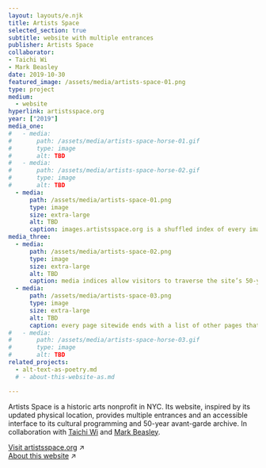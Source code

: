```yaml
---
layout: layouts/e.njk
title: Artists Space
selected_section: true
subtitle: website with multiple entrances
publisher: Artists Space
collaborator:
- Taichi Wi
- Mark Beasley
date: 2019-10-30
featured_image: /assets/media/artists-space-01.png
type: project
medium:
  - website
hyperlink: artistsspace.org
year: ["2019"]
media_one:
#   - media:
#       path: /assets/media/artists-space-horse-01.gif
#       type: image
#       alt: TBD
#   - media:
#       path: /assets/media/artists-space-horse-02.gif
#       type: image
#       alt: TBD
  - media:
      path: /assets/media/artists-space-01.png
      type: image
      size: extra-large
      alt: TBD
      caption: images.artistsspace.org is a shuffled index of every image on the site, allowing easy access to many pages
media_three:
  - media:
      path: /assets/media/artists-space-02.png
      type: image
      size: extra-large
      alt: TBD
      caption: media indices allow visitors to traverse the site’s 50-year archive in ways that best suit them — browsing by page, by image, by text, by video, or by artist ...
  - media:
      path: /assets/media/artists-space-03.png
      type: image
      size: extra-large
      alt: TBD
      caption: every page sitewide ends with a list of other pages that link to it — “backlinks” or “reciprocal hyperlinks.” that way, every link on artists space becomes a door that can be passed in both directions, enabling lateral circulation through the institution’s vertical ontology of exhibitions, programs, and artists
#   - media:
#       path: /assets/media/artists-space-horse-03.gif
#       type: image
#       alt: TBD
related_projects:
  - alt-text-as-poetry.md
  # - about-this-website-as.md

---
```


Artists Space is a historic arts nonprofit in NYC. Its website, inspired by its updated physical location, provides multiple entrances and an accessible interface to its cultural programming and 50-year avant-garde archive. In collaboration with <a href="/with/taichi-wi" class="collaborator">Taichi Wi</a> and <a href="/with/mark-beasley" class="collaborator">Mark Beasley</a>.

<a href="https://artistsspace.org" target="_blank">Visit artistsspace.org</a> ↗<br>
<a href="https://artistsspace.org/about-this-website" target="_blank">About this website</a> ↗

